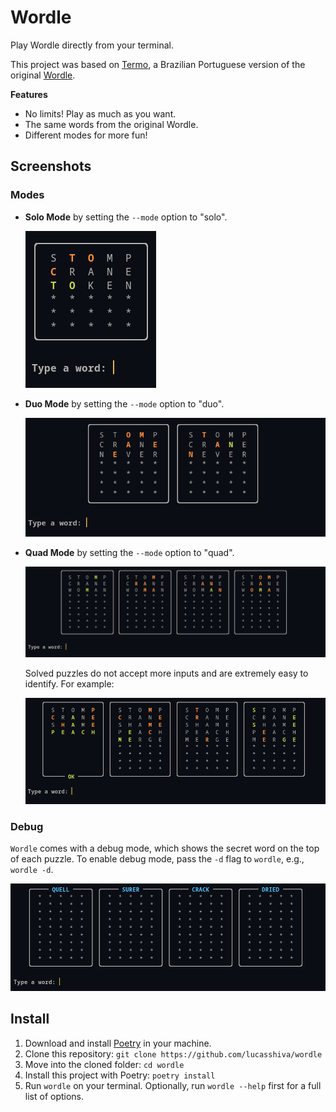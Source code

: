 # Wordle
Play Wordle directly from your terminal.

This project was based on [Termo](https://term.ooo), a Brazilian Portuguese version of the original [Wordle](https://www.nytimes.com/games/wordle/index.html). 

**Features**
- No limits! Play as much as you want.
- The same words from the original Wordle.
- Different modes for more fun!

## Screenshots

### Modes
- **Solo Mode** by setting the `--mode` option to "solo".

    ![solo-mode](imgs/solo-mode.png)

- **Duo Mode** by setting the `--mode` option to "duo".

    ![duo-mode](imgs/duo-mode.png)

- **Quad Mode** by setting the `--mode` option to "quad".

    ![quad-mode](imgs/quad-mode.png)

    Solved puzzles do not accept more inputs and are extremely easy to identify. For example:

    ![A solved puzzle in quad mode](imgs/quad-mode-solved.png)

### Debug
`Wordle` comes with a debug mode, which shows the secret word on the top of each puzzle. To enable debug mode, pass the `-d` flag to `wordle`, e.g., `wordle -d`.

![Quad Mod with debug turned on](imgs/quad-mode-with-debug.png)


## Install
1. Download and install [Poetry]() in your machine.
2. Clone this repository: `git clone https://github.com/lucasshiva/wordle`
3. Move into the cloned folder: `cd wordle`
4. Install this project with Poetry: `poetry install`
5. Run `wordle` on your terminal. Optionally, run `wordle --help` first for a full list of options.

